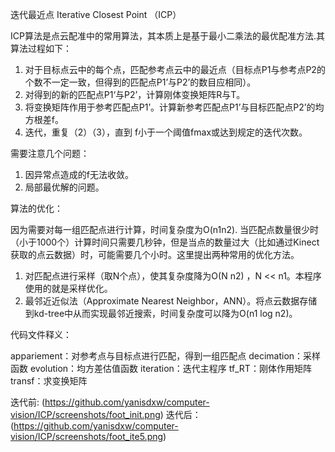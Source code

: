 
迭代最近点 Iterative Closest Point （ICP）

ICP算法是点云配准中的常用算法，其本质上是基于最小二乘法的最优配准方法.其算法过程如下：

1. 对于目标点云中的每个点，匹配参考点云中的最近点（目标点P1与参考点P2的个数不一定一致，但得到的匹配点P1’与P2’的数目应相同）。
2. 对得到的新的匹配点P1‘与P2’，计算刚体变换矩阵R与T。
3. 将变换矩阵作用于参考匹配点P1’。计算新参考匹配点P1’与目标匹配点P2’的均方根差f。
4. 迭代，重复（2）（3），直到 f小于一个阈值fmax或达到规定的迭代次数。

需要注意几个问题：

1. 因异常点造成的f无法收敛。
2. 局部最优解的问题。

算法的优化：

因为需要对每一组匹配点进行计算，时间复杂度为O(n1n2). 当匹配点数量很少时（小于1000个）计算时间只需要几秒钟，但是当点的数量过大（比如通过Kinect获取的点云数据）时，可能需要几个小时。这里提出两种常用的优化方法。

1. 对匹配点进行采样（取N个点），使其复杂度降为O(N n2) ，N << n1。本程序使用的就是采样优化。
2. 最邻近近似法（Approximate Nearest Neighbor，ANN）。将点云数据存储到kd-tree中从而实现最邻近搜索，时间复杂度可以降为O(n1 log n2)。

代码文件释义：

 appariement：对参考点与目标点进行匹配，得到一组匹配点
 decimation：采样函数
 evolution：均方差估值函数
 iteration：迭代主程序
 tf_RT：刚体作用矩阵
 transf：求变换矩阵

迭代前:
(https://github.com/yanisdxw/computer-vision/ICP/screenshots/foot_init.png)
迭代后：
(https://github.com/yanisdxw/computer-vision/ICP/screenshots/foot_ite5.png)
